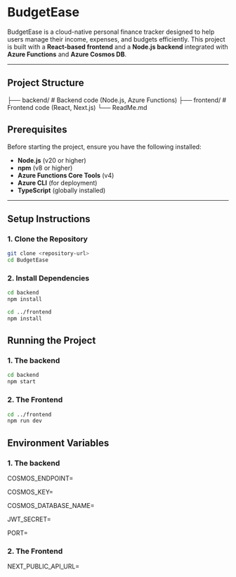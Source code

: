 # BudgetEase

BudgetEase is a cloud-native personal finance tracker designed to help users manage their income, expenses, and budgets efficiently. This project is built with a **React-based frontend** and a **Node.js backend** integrated with **Azure Functions** and **Azure Cosmos DB**.

---

## Project Structure
 ├── backend/ # Backend code (Node.js, Azure Functions)
 ├── frontend/ # Frontend code (React, Next.js) 
 └── ReadMe.md


## Prerequisites

Before starting the project, ensure you have the following installed:

- **Node.js** (v20 or higher)
- **npm** (v8 or higher)
- **Azure Functions Core Tools** (v4)
- **Azure CLI** (for deployment)
- **TypeScript** (globally installed)

---

## Setup Instructions

### 1. Clone the Repository
```bash
git clone <repository-url>
cd BudgetEase
```

### 2. Install Dependencies
```bash
cd backend
npm install

cd ../frontend
npm install
```

## Running the Project

### 1. The backend
```bash
cd backend
npm start
```

### 2. The Frontend
```bash
cd ../frontend
npm run dev
```

## Environment Variables
### 1. The backend
COSMOS_ENDPOINT=

COSMOS_KEY=

COSMOS_DATABASE_NAME=

JWT_SECRET=

PORT=


### 2. The Frontend
NEXT_PUBLIC_API_URL= 